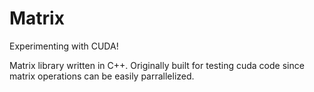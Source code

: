 # Matrix
Experimenting with CUDA!

Matrix library written in C++. Originally built for testing cuda code since matrix operations can be easily parrallelized. 
